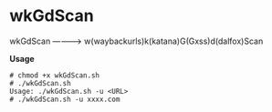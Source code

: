 # wkGdScan
wkGdScan ————> w(waybackurls)k(katana)G(Gxss)d(dalfox)Scan

**Usage**
```
# chmod +x wkGdScan.sh
# ./wkGdScan.sh
Usage: ./wkGdScan.sh -u <URL>
# ./wkGdScan.sh -u xxxx.com
```
